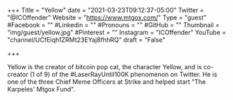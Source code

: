 +++
Title = "Yellow"
date = "2021-03-23T09:12:37-05:00"
Twitter = "@ICOffender"
Website = "https://www.mtgox.com/"
Type = "guest"
#Facebook = ""
#Linkedin = ""
#Pronouns = ""
#GitHub = ""
Thumbnail = "img/guest/yellow.jpg"
#Pinterest = ""
Instagram = "ICOffender"
YouTube = "channel/UCfEiqh1ZRMt23EYaj8fhhRQ"
draft = "False"

+++

Yellow is the creator of bitcoin pop cat, the character Yellow, and is co-creator (1 of 9) of the #LaserRayUntil100K phenomenon on Twitter.  He is one of the three Chief Meme Officers at Strike and helped start "The Karpeles' Mtgox Fund".
